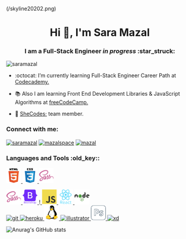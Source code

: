  (/skyline20202.png)
<h1 align="center">Hi 👋, I'm Sara Mazal</h1>
<h3 align="center">I am a Full-Stack Engineer <i>in progress</i> :star_struck:</h3>
  
<p align="left"> <img src="https://komarev.com/ghpvc/?username=saramazal&label=Profile%20views&color=0e75b6&style=flat" alt="saramazal" /> </p>

- :octocat: I’m currently learning Full-Stack Engineer Career Path at  <a href='https://www.codecademy.com/profiles/saramazal' target='_blank'>Codecademy.</a>

- :books: Also I am learning Front End Development Libraries & JavaScript Algorithms at  <a href='https://www.freecodecamp.org/mazal' target='_blank'>freeCodeCamp.</a>
- :dna: <a href='https://she-codes.org/'> SheCodes;</a> team member.

<h3 align="left">Connect with me:</h3>
<p align="left">
<a href="https://codepen.io/saramazal" target="blank"><img align="center" src="https://cdn.jsdelivr.net/npm/simple-icons@3.0.1/icons/codepen.svg" alt="saramazal" height="30" width="40" /></a>
<a href="https://twitter.com/mazalspace" target="blank"><img align="center" src="https://cdn.jsdelivr.net/npm/simple-icons@3.0.1/icons/twitter.svg" alt="mazalspace" height="30" width="40" /></a>
<a href="https://www.facebook.com/mazal.morozov" target="blank"><img align="center" src="https://cdn.jsdelivr.net/npm/simple-icons@3.0.1/icons/facebook.svg" alt="mazal" height="30" width="40" /></a>
</p>

<h3 align="left">Languages and Tools :old_key::</h3>

<p align="left"> 
<a href="https://www.w3.org/html/" target="_blank"> <img src="https://raw.githubusercontent.com/devicons/devicon/master/icons/html5/html5-original-wordmark.svg" alt="html5" width="40" height="40"/> </a> 
  <a href="https://www.w3schools.com/css/" target="_blank"> <img src="https://raw.githubusercontent.com/devicons/devicon/master/icons/css3/css3-original-wordmark.svg" alt="css3" width="40" height="40"/> </a> 
 <a href="https://sass-lang.com" target="_blank"> <img src="https://raw.githubusercontent.com/devicons/devicon/master/icons/sass/sass-original.svg" alt="sass" width="40" height="40"/> </a> 

<a href="https://sass-lang.com" target="_blank"> <img src="https://raw.githubusercontent.com/devicons/devicon/master/icons/sass/sass-original.svg" alt="sass" width="40" height="40"/> 
 <a href="https://getbootstrap.com" target="_blank"> <img src="https://raw.githubusercontent.com/devicons/devicon/master/icons/bootstrap/bootstrap-plain-wordmark.svg" alt="bootstrap" width="40" height="40"/> </a> 
  !<a href="https://developer.mozilla.org/en-US/docs/Web/JavaScript" target="_blank"> <img src="https://raw.githubusercontent.com/devicons/devicon/master/icons/javascript/javascript-original.svg" alt="javascript" width="40" height="40"/> </a> 
 <a href="https://reactjs.org/" target="_blank"> <img src="https://raw.githubusercontent.com/devicons/devicon/master/icons/react/react-original-wordmark.svg" alt="react" width="40" height="40"/> </a> 
  <a href="https://nodejs.org" target="_blank"> <img src="https://raw.githubusercontent.com/devicons/devicon/master/icons/nodejs/nodejs-original-wordmark.svg" alt="nodejs" width="40" height="40"/> </a>  
 <a href="https://git-scm.com/" target="_blank"> <img src="https://www.vectorlogo.zone/logos/git-scm/git-scm-icon.svg" alt="git" width="40" height="40"/> </a>
 <a href="https://heroku.com" target="_blank"> <img src="https://www.vectorlogo.zone/logos/heroku/heroku-icon.svg" alt="heroku" width="40" height="40"/> </a> 
<a href="https://www.linux.org/" target="_blank"> <img src="https://raw.githubusercontent.com/devicons/devicon/master/icons/linux/linux-original.svg" alt="linux" width="40" height="40"/> </a> 
 <a href="https://www.adobe.com/in/products/illustrator.html" target="_blank"> <img src="https://www.vectorlogo.zone/logos/adobe_illustrator/adobe_illustrator-icon.svg" alt="illustrator" width="40" height="40"/> </a> 
 <a href="https://www.photoshop.com/en" target="_blank"> <img src="https://raw.githubusercontent.com/devicons/devicon/master/icons/photoshop/photoshop-line.svg" alt="photoshop" width="40" height="40"/> </a> 
 <a href="https://www.adobe.com/products/xd.html" target="_blank"> <img src="https://cdn.worldvectorlogo.com/logos/adobe-xd.svg" alt="xd" width="40" height="40"/> </a>
   </p>


![Anurag's GitHub stats](https://github-readme-stats.vercel.app/api?username=saramazal&theme=tokyonight&show_icons=true)


                 
                  
                 

